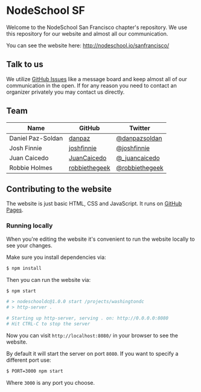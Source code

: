 # NodeSchool SF

Welcome to the NodeSchool San Francisco chapter's repository. We use this
repository for our website and almost all our communication.

You can see the website here: http://nodeschool.io/sanfrancisco/


## Talk to us

We utilize [GitHub Issues](https://github.com/nodeschool/sanfrancisco/issues)
like a message board and keep almost all of our communication in the open. If
for any reason you need to contact an organizer privately you may contact us
directly.


## Team

| Name | GitHub | Twitter |
|---|---|---|
| Daniel Paz-Soldan | [danpaz](https://github.com/danpaz)  | [@danpazsoldan](https://twitter.com/danpazsoldan) |
| Josh Finnie | [joshfinnie](https://github.com/joshfinnie) | [@joshfinnie](https://twitter.com/joshfinnie) |
| Juan Caicedo | [JuanCaicedo](https://github.com/JuanCaicedo)  | [@_juancaicedo](https://twitter.com/_juancaicedo) |
| Robbie Holmes  | [robbiethegeek](https://github.com/robbiethegeek) | [@robbiethegeek](https://twitter.com/RobbieTheGeek)|


## Contributing to the website

The website is just basic HTML, CSS and JavaScript. It runs on [GitHub
Pages](https://pages.github.com/).

### Running locally

When you're editing the website it's convenient to run the website locally to
see your changes.

Make sure you install dependencies via:

```bash
$ npm install
```

Then you can run the website via:

```bash
$ npm start

# > nodeschooldc@1.0.0 start /projects/washingtondc
# > http-server .

# Starting up http-server, serving . on: http://0.0.0.0:8080
# Hit CTRL-C to stop the server
```

Now you can visit `http://localhost:8080/` in your browser to see the website.

By default it will start the server on port `8080`. If you want to specify a
different port use:

```bash
$ PORT=3000 npm start
```

Where `3000` is any port you choose.
